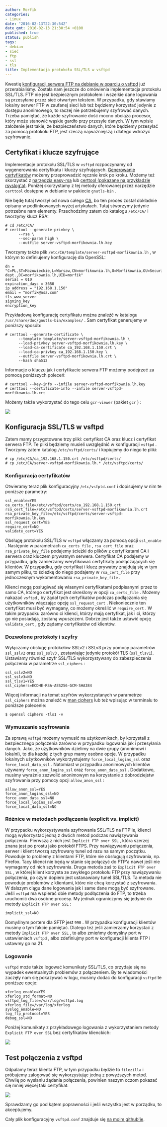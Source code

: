 ```yaml
---
author: Morfik
categories:
- Linux
date: "2016-02-13T22:30:54Z"
date_gmt: 2016-02-13 21:30:54 +0100
published: true
status: publish
tags:
- debian
- sieć
- ftp
- ssl
- tls
title: Implementacja protokołu SSL/TLS w vsftpd
---
```


Kwestię [konfiguracji serwera FTP na debianie w oparciu o
vsftpd](/post/konfiguracja-vsftpd-w-debianie/) już przerabialiśmy. Została nam
jeszcze do omówienia implementacja protokołu SSL/TLS. FTP nie jest bezpiecznym protokołem i wszelkie
dane logowania są przesyłane przez sieć otwartym tekstem. W przypadku, gdy stawiamy lokalny serwer
FTP w zaufanej sieci lub też będziemy korzystać jedynie z dostępu anonimowego, to raczej nie
potrzebujemy szyfrować danych. Trzeba pamiętać, że każde szyfrowanie dość mocno obciąża procesor,
który może stanowić wąskie gardło przy przesyle danych. W tym wpisie założenie jest takie, że
bezpieczeństwo danych, które będziemy przesyłać za pomocą protokołu FTP, jest rzeczą najważniejszą i
dlatego wdrożyć szyfrowanie.

<!--more-->
## Certyfikat i klucze szyfrujące

Implementacje protokołu SSL/TLS w `vsftpd` rozpoczynamy od wygenerowania certyfikatu i kluczy
szyfrujących. [Generowanie certyfikatów](/post/generowanie-certyfikatow/) możemy
przeprowadzić ręcznie krok po kroku. Możemy też skorzystać z [narzędzia
easy-rsa](/post/generowanie-certyfikatow-przy-pomocy-easy-rsa/) lub [certtool
(pokazane na przykładzie
rsyslog'a)](/post/zaszyfrowane-logi-w-rsyslog-i-syslog-ng/). Poniżej skorzystamy z
tej metody oferowanej przez narzędzie `certtool` dostępne w debianie w pakiecie `gnutls-bin` .

Nie będę tutaj tworzył od nowa całego [CA](https://pl.wikipedia.org/wiki/Urz%C4%85d_certyfikacji),
bo ten proces został dokładnie opisany w podlinkowanych wyżej artykułach. Tutaj stworzymy jedynie
potrzebne nam elementy. Przechodzimy zatem do katalogu `/etc/CA/` i tworzymy klucz RSA:

    # cd /etc/CA/
    # certtool --generate-privkey \
          --rsa \
          --sec-param high \
          --outfile server-vsftpd-morfikownia.lh.key

Tworzymy także plik `/etc/CA/template/server-vsftpd-morfikownia.lh` , w którym to definiujemy
konfigurację dla
    OpenSSL:

    dn = "C=PL,ST=Mazowieckie,L=Warsaw,CN=morfikownia.lh,O=Morfikownia,OU=Security dept.,DC=morfikownia.lh,UID=morfik"
    serial = 010
    expiration_days = 3650
    ip_address = "192.168.1.150"
    email = "morfik@nsa.com"
    tls_www_server
    signing_key
    encryption_key

Przykładową konfigurację certyfikatu można znaleźć w katalogu
`/usr/share/doc/gnutls-bin/examples/` . Sam certyfikat generujemy w poniższy sposób:

    # certtool --generate-certificate \
          --template template/server-vsftpd-morfikownia.lh \
          --load-privkey server-vsftpd-morfikownia.lh.key \
          --load-ca-certificate ca_192.168.1.150.crt \
          --load-ca-privkey ca_192.168.1.150.key \
          --outfile server-vsftpd-morfikownia.lh.crt \
          --hash sha512

Informacje o kluczu jak i certyfikacie serwera FTP możemy podejrzeć za pomocą poniższych poleceń:

    # certtool --key-info --infile server-vsftpd-morfikownia.lh.key
    # certtool --certificate-info --infile server-vsftpd-morfikownia.lh.crt

Możemy także wykorzystać do tego celu `gcr-viewer` (pakiet `gcr` ) :

![](/img/2016/02/1.certyfikat-vsftpd-gcr-viewer.png#medium)

## Konfiguracja SSL/TLS w vsftpd

Zatem mamy przygotowane trzy pliki: certyfikat CA oraz klucz i certyfikat serwera FTP. Te pliki
będziemy musieli uwzględnić w konfiguracji `vsftpd` . Tworzymy zatem katalog `/etc/vsftpd/certs/` i
kopiujemy do niego te pliki:

    # cp /etc/CA/ca_192.168.1.150.crt /etc/vsftpd/certs/
    # cp /etc/CA/server-vsftpd-morfikownia.lh.* /etc/vsftpd/certs/

### Konfiguracja certyfikatów

Otwieramy teraz plik konfiguracyjny `/etc/vsfptd.conf` i dopisujemy w nim te poniższe parametry:

    ssl_enable=YES
    ca_certs_file=/etc/vsftpd/certs/ca_192.168.1.150.crt
    rsa_cert_file=/etc/vsftpd/certs/server-vsftpd-morfikownia.lh.crt
    rsa_private_key_file=/etc/vsftpd/certs/server-vsftpd-morfikownia.lh.key
    ssl_request_cert=YES
    require_cert=NO
    validate_cert=YES

Obsługę protokołu SSL/TLS w `vsftpd` włączamy za pomocą opcji `ssl_enable` . Następnie w parametrach
`ca_certs_file` , `rsa_cert_file` oraz `rsa_private_key_file` podajemy ścieżki do plików z
certyfikatami CA i serwera oraz kluczem prywatnym serwera. Certyfikat CA podajemy w przypadku, gdy
zamierzamy weryfikować certyfikaty podłączających się klientów. W przypadku, gdy certyfikat i klucz
prywatny znajdują się w tym samym pliku, to ścieżkę do niego podajemy w `rsa_cert_file` przy
jednoczesnym wykomentowaniu `rsa_private_key_file` .

Klienci mogą posługiwać się własnymi certyfikatami podpisanymi przez to samo CA, którego certyfikat
jest określony w opcji `ca_certs_file` . Możemy nakazać `vsftpd` , by żądał tych certyfikatów
podczas podłączania się użytkowników włączając opcję `ssl_request_cert` . Niekoniecznie ten
certyfikat musi być wymagany, co możemy określić w `require_cert` . W takim przypadku zarówno ci
klienci, którzy mają certyfikat, jak i ci, którzy go nie posiadają, zostaną wpuszczeni. Dobrze jest
także ustawić opcję `validate_cert` , gdy żądamy certyfikatów od klientów.

### Dozwolone protokoły i szyfry

Wyłączamy obsługę protokołów SSLv2 i SSLv3 przy pomocy parametrów `ssl_sslv2` oraz `ssl_sslv3` ,
zostawiając jedynie protokół TLS (`ssl_tlsv1`). Ustawiamy również szyfr SSL/TLS wykorzystywany do
zabezpieczenia połączenia w parametrze `ssl_ciphers` :

    ssl_sslv2=NO
    ssl_sslv3=NO
    ssl_tlsv1=YES
    ssl_ciphers=ECDHE-RSA-AES256-GCM-SHA384

Więcej informacji na temat szyfrów wykorzystanych w parametrze `ssl_ciphers` można znaleźć w [man
ciphers](http://manpages.ubuntu.com/manpages/wily/en/man1/ciphers.1ssl.html) lub też wpisując w
terminalu to poniższe polecenie:

    $ openssl ciphers -tls1 -v

### Wymuszanie szyfrowania

Za sprawą `vsftpd` możemy wymusić na użytkownikach, by korzystali z bezpiecznego połączenia zarówno
w przypadku logowania jak i przesyłania danych. Jako, że użytkowników dzielimy na dwie grupy
(anonimowi i lokalni), to dla każdej z tych grup mamy osobne opcje. W przypadku lokalnych
użytkowników wykorzystujemy `force_local_logins_ssl` oraz `force_local_data_ssl` . Natomiast w
przypadku anonimowych klientów używamy `force_anon_logins_ssl` oraz `force_anon_data_ssl` .
Dodatkowo, musimy wyraźnie zezwolić anonimowym na korzystanie z dobrodziejstw szyfrowania przy
pomocy opcji `allow_anon_ssl` :

    allow_anon_ssl=YES
    force_anon_logins_ssl=NO
    force_anon_data_ssl=NO
    force_local_logins_ssl=NO
    force_local_data_ssl=NO

### Różnice w metodach podłączenia (explicit vs. implicit)

W przypadku wykorzystywania szyfrowania SSL/TLS na FTP'ie, klienci mogą wykorzystać jedną z dwóch
metod podczas nawiązywania połączenia. Pierwszą z nich jest `Implicit FTP over SSL` , która szerzej
znana jest po prostu jako protokół FTPS. Przy nawiązywaniu połączenia, serwer i klient tworzą
szyfrowany tunel od razu na samym początku. Powoduje to problemy z klientami FTP, które nie
obsługują szyfrowania, np. Firefox. Tacy klienci nie będą w stanie się połączyć do FTP'a nawet
jeśli nie wymagamy od nich szyfrowania. Druga metoda zaś to `Explicit FTP over SSL` , w której
klient korzysta ze zwykłego protokołu FTP przy nawiązywaniu połączenia, po czym dopiero jest
ustanawiany tunel SSL/TLS. Ta metoda nie powoduje problemów z klientami, które nie chcą korzystać z
szyfrowania. W dalszym ciągu dane logowania jak i same dane mogą być szyfrowane. Jeśli `vsftpd` ma
wspierać obie metody podłączenia do FTP, to trzeba uruchomić dwa osobne procesy. My jednak
ograniczymy się jedynie do metody `Explicit FTP over SSL` :

    implicit_ssl=NO

Domyślnym portem dla SFTP jest `990` . W przypadku konfiguracji klientów musimy o tym fakcie
pamiętać. Dlatego też jeśli zamierzamy korzystać z metody `Implicit FTP over SSL` , to albo
zmieńmy domyślny port w ustawieniach `vsftpd` , albo zdefiniujmy port w konfiguracji klienta FTP i
ustawmy go na 21.

### Logowanie

`vsftpd` może także logować komunikaty SSL/TLS, co przydaje się na wypadek ewentualnych problemów z
połączeniem. By te wiadomości zaczęły nam się pokazywać w logu, musimy dodać do konfiguracji
`vsftpd` te poniższe opcje:

    xferlog_enable=YES
    xferlog_std_format=NO
    vsftpd_log_file=/var/log/vsftpd.log
    xferlog_file=/var/log/xferlog
    syslog_enable=NO
    log_ftp_protocol=YES
    debug_ssl=NO

Poniżej komunikaty z przykładowego logowania z wykorzystaniem metody `Explicit FTP over SSL` bez
certyfikatów klienckich:

![](/img/2016/02/2.log-vsftpd-ssl-tls-debug.png#huge)

## Test połączenia z vsftpd

Odpalamy teraz klienta FTP, w tym przypadku będzie to `filezilla` i próbujemy zalogować się
wykorzystując jedną z powyższych metod. Chwilę po wysłaniu żądania połączenia, powinien naszym oczom
pokazać się mniej więcej taki certyfikat:

![](/img/2016/02/3.vsftpd-certyfikat-polaczenie-filezilla.png#big)

Sprawdzamy go pod kątem poprawności i jeśli wszystko jest w porządku, to akceptujemy.

Cały plik konfiguracyjny `vsftpd.conf` znajduje się [na moim
github'ie](https://github.com/morfikov/files/blob/master/configs/etc/vsftpd.conf).
